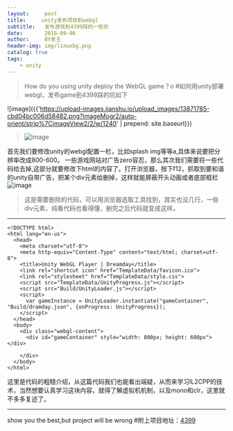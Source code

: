 ```yaml
---
layout:     post
title:     unity发布项目到webgl 
subtitle:   发布游戏到4399踩的一些坑
date:       2018-09-06
author:     BY老王
header-img: img/linuxbg.png
catalog: true
tags:
    - unity
---
```

>How do you using unity deploy the WebGL game？o	
>#如何用unity部署webgl，发布game到4399踩的坑如下



 ![image]({{'https://upload-images.jianshu.io/upload_images/13871785-cbd04bc006d58482.png?imageMogr2/auto-orient/strip%7CimageView2/2/w/1240' | prepend: site.baseurl}})

>![image](https://upload-images.jianshu.io/upload_images/13871785-5c6bb1d7aa5b63da.png?imageMogr2/auto-orient/strip%7CimageView2/2/w/1240)









首先我们要修改unity的webgl配置一栏，比如splash img等等a,具体来说要把分辨率改成800-600。
一些游戏网站对广告zero容忍，那么其次我们需要将一些代码给去掉,这部分就要修改下html的内容了。打开浏览器，按下f12，抓取到要和谐的unity自带广告，把某个div元素给删掉，这样就能屏蔽开头动画或者底部框栏
![image](https://upload-images.jianshu.io/upload_images/13871785-2e6b1a65dd895e79.png?imageMogr2/auto-orient/strip%7CimageView2/2/w/1240)

>这是需要删除的代码，可以用浏览器选取工具找到，其实也没几行，一些div元素，纯看代码也看得懂，删完之后代码就变成这样。


***
```
<!DOCTYPE html>
<html lang="en-us">
  <head>
    <meta charset="utf-8">
    <meta http-equiv="Content-Type" content="text/html; charset=utf-8">
    <title>Unity WebGL Player | Dreamday</title>
    <link rel="shortcut icon" href="TemplateData/favicon.ico">
    <link rel="stylesheet" href="TemplateData/style.css">
    <script src="TemplateData/UnityProgress.js"></script>  
    <script src="Build/UnityLoader.js"></script>
    <script>
      var gameInstance = UnityLoader.instantiate("gameContainer", "Build/dramday.json", {onProgress: UnityProgress});
    </script>
  </head>
  <body>
    <div class="webgl-content">
      <div id="gameContainer" style="width: 800px; height: 600px"></div>
     
    </div>
  </body>
</html>
```
这里是代码的粗糙介绍，从这篇代码我们也能看出端疑，从而来学习IL2CPP的技术，当然想要认真学习这块内容，就得了解虚拟机机制，以及mono和clr，这里就不多多复述了。
***
show you the best,but project will be wrong
#附上项目地址：[4399](http://www.4399.com/flash/200403.htm)
